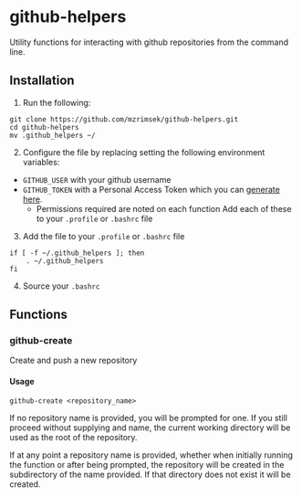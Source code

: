 github-helpers
======

Utility functions for interacting with github repositories from the command line.

Installation
------

1. Run the following:
```
git clone https://github.com/mzrimsek/github-helpers.git
cd github-helpers
mv .github_helpers ~/
```
2. Configure the file by replacing setting the following environment variables:
  * `GITHUB_USER` with your github username
  * `GITHUB_TOKEN` with a Personal Access Token which you can [generate here](https://github.com/settings/tokens).
    * Permissions required are noted on each function
Add each of these to your `.profile` or `.bashrc` file

3. Add the file to your `.profile` or `.bashrc` file
```
if [ -f ~/.github_helpers ]; then
    . ~/.github_helpers
fi
```
4. Source your `.bashrc`

Functions
------

### github-create
Create and push a new repository
#### Usage
```
github-create <repository_name>
```
If no repository name is provided, you will be prompted for one. If you still proceed without supplying and name, the current working directory will be used as the root of the repository.

If at any point a repository name is provided, whether when initially running the function or after being prompted, the repository will be created in the subdirectory of the name provided. If that directory does not exist it will be created.
